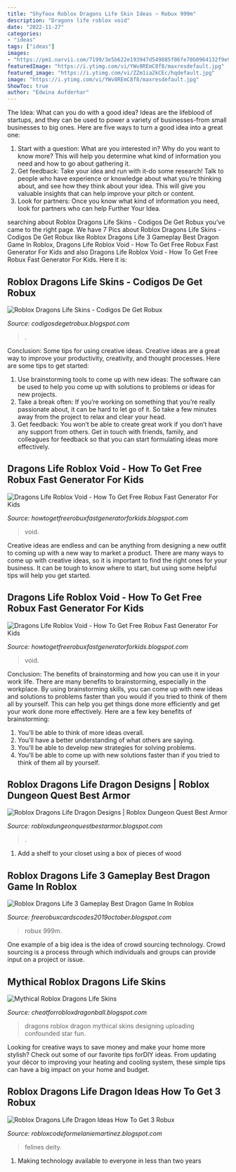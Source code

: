 ```yaml
---
title: "Shyfoox Roblox Dragons Life Skin Ideas ~ Robux 999m"
description: "Dragons life roblox void"
date: "2022-11-27"
categories:
- "ideas"
tags: ["ideas"]
images:
- "https://pm1.narvii.com/7199/3e5b622e193947d549885f06fe70b0964132f9e9r1-1280-720v2_hq.jpg"
featuredImage: "https://i.ytimg.com/vi/YWv8REmC8f8/maxresdefault.jpg"
featured_image: "https://i.ytimg.com/vi/ZZm1ia2kCEc/hqdefault.jpg"
image: "https://i.ytimg.com/vi/YWv8REmC8f8/maxresdefault.jpg"
ShowToc: true
author: "Edwina Aufderhar"
---
```



The Idea: What can you do with a good idea?
Ideas are the lifeblood of startups, and they can be used to power a variety of businesses-from small businesses to big ones. Here are five ways to turn a good idea into a great one:
1. Start with a question: What are you interested in? Why do you want to know more? This will help you determine what kind of information you need and how to go about gathering it.
2. Get feedback: Take your idea and run with it-do some research! Talk to people who have experience or knowledge about what you’re thinking about, and see how they think about your idea. This will give you valuable insights that can help improve your pitch or content.
3. Look for partners: Once you know what kind of information you need, look for partners who can help Further Your Idea.

	

		
searching about Roblox Dragons Life Skins - Codigos De Get Robux you've came to the right page. We have 7 Pics about Roblox Dragons Life Skins - Codigos De Get Robux like Roblox Dragons Life 3 Gameplay Best Dragon Game In Roblox, Dragons Life Roblox Void - How To Get Free Robux Fast Generator For Kids and also Dragons Life Roblox Void - How To Get Free Robux Fast Generator For Kids. Here it is:
		
    
## Roblox Dragons Life Skins - Codigos De Get Robux

<img loading=lazy src="https://i.ytimg.com/vi/ZZm1ia2kCEc/hqdefault.jpg" onerror="this.onerror=null;this.src='https://tse2.mm.bing.net/th?id=OIP.rDeY7l5oLouaHkK3BWZeiAHaFj&amp;pid=15.1';" alt="Roblox Dragons Life Skins - Codigos De Get Robux">

_Source: codigosdegetrobux.blogspot.com_

>. 

	

Conclusion: Some tips for using creative ideas.
Creative ideas are a great way to improve your productivity, creativity, and thought processes. Here are some tips to get started: 
1. Use brainstorming tools to come up with new ideas: The software can be used to help you come up with solutions to problems or ideas for new projects. 
2. Take a break often: If you’re working on something that you’re really passionate about, it can be hard to let go of it. So take a few minutes away from the project to relax and clear your head. 
3. Get feedback: You won’t be able to create great work if you don’t have any support from others. Get in touch with friends, family, and colleagues for feedback so that you can start formulating ideas more effectively.

    
## Dragons Life Roblox Void - How To Get Free Robux Fast Generator For Kids

<img loading=lazy src="https://i.ytimg.com/vi/YWv8REmC8f8/maxresdefault.jpg" onerror="this.onerror=null;this.src='https://tse4.mm.bing.net/th?id=OIP.TtcI6nrG66IowJyUB6Y2GwHaEK&amp;pid=15.1';" alt="Dragons Life Roblox Void - How To Get Free Robux Fast Generator For Kids">

_Source: howtogetfreerobuxfastgeneratorforkids.blogspot.com_

>void. 

	

Creative ideas are endless and can be anything from designing a new outfit to coming up with a new way to market a product. There are many ways to come up with creative ideas, so it is important to find the right ones for your business. It can be tough to know where to start, but using some helpful tips will help you get started.

    
## Dragons Life Roblox Void - How To Get Free Robux Fast Generator For Kids

<img loading=lazy src="https://pm1.narvii.com/7347/2bb346e6feab2b53d3a1720fc0a8e62360d37f9br1-1440-810v2_00.jpg" onerror="this.onerror=null;this.src='https://tse4.mm.bing.net/th?id=OIP.xEJqwIXFxN0PLLspNwhdWQHaEK&amp;pid=15.1';" alt="Dragons Life Roblox Void - How To Get Free Robux Fast Generator For Kids">

_Source: howtogetfreerobuxfastgeneratorforkids.blogspot.com_

>void. 

	

Conclusion: The benefits of brainstorming and how you can use it in your work life.
There are many benefits to brainstorming, especially in the workplace. By using brainstorming skills, you can come up with new ideas and solutions to problems faster than you would if you tried to think of them all by yourself. This can help you get things done more efficiently and get your work done more effectively. Here are a few key benefits of brainstorming:
1. You’ll be able to think of more ideas overall.
2. You’ll have a better understanding of what others are saying.
3. You’ll be able to develop new strategies for solving problems.
4. You’ll be able to come up with new solutions faster than if you tried to think of them all by yourself.

    
## Roblox Dragons Life Dragon Designs | Roblox Dungeon Quest Best Armor

<img loading=lazy src="https://pm1.narvii.com/7199/3e5b622e193947d549885f06fe70b0964132f9e9r1-1280-720v2_hq.jpg" onerror="this.onerror=null;this.src='https://tse1.mm.bing.net/th?id=OIP.b8AWieyRDLS5_z4ihLPglAHaEK&amp;pid=15.1';" alt="Roblox Dragons Life Dragon Designs | Roblox Dungeon Quest Best Armor">

_Source: robloxdungeonquestbestarmor.blogspot.com_

>. 

	

1. Add a shelf to your closet using a box of pieces of wood 

    
## Roblox Dragons Life 3 Gameplay Best Dragon Game In Roblox

<img loading=lazy src="https://pbs.twimg.com/media/DLTkq0IX0AEHtQs.jpg:large" onerror="this.onerror=null;this.src='https://tse1.mm.bing.net/th?id=OIP.JC9ArdeVoiac6TsJIvwrFgHaEQ&amp;pid=15.1';" alt="Roblox Dragons Life 3 Gameplay Best Dragon Game In Roblox">

_Source: freerobuxcardscodes2019october.blogspot.com_

>robux 999m. 

	

One example of a big idea is the idea of crowd sourcing technology. Crowd sourcing is a process through which individuals and groups can provide input on a project or issue.

    
## Mythical Roblox Dragons Life Skins

<img loading=lazy src="https://66.media.tumblr.com/6fc26367b2076fdf7b6638de8fe6e396/tumblr_pgcmachSoZ1v8f6rlo1_1280.png" onerror="this.onerror=null;this.src='https://tse1.mm.bing.net/th?id=OIP.f9u49rcLEFDHHFcrhLsKFwHaEz&amp;pid=15.1';" alt="Mythical Roblox Dragons Life Skins">

_Source: cheatforrobloxdragonball.blogspot.com_

>dragons roblox dragon mythical skins designing uploading confounded star fun. 

	

Looking for creative ways to save money and make your home more stylish? Check out some of our favorite tips forDIY ideas. From updating your décor to improving your heating and cooling system, these simple tips can have a big impact on your home and budget.

    
## Roblox Dragons Life Dragon Ideas How To Get 3 Robux

<img loading=lazy src="https://ytimg.googleusercontent.com/vi/Cf2sjeHTbrs/mqdefault.jpg" onerror="this.onerror=null;this.src='https://tse2.mm.bing.net/th?id=OIP.mXczROizv_dp1Fj8haILQAAAAA&amp;pid=15.1';" alt="Roblox Dragons Life Dragon Ideas How To Get 3 Robux">

_Source: robloxcodeformelaniemartinez.blogspot.com_

>felines deity. 

	

1. Making technology available to everyone in less than two years 

